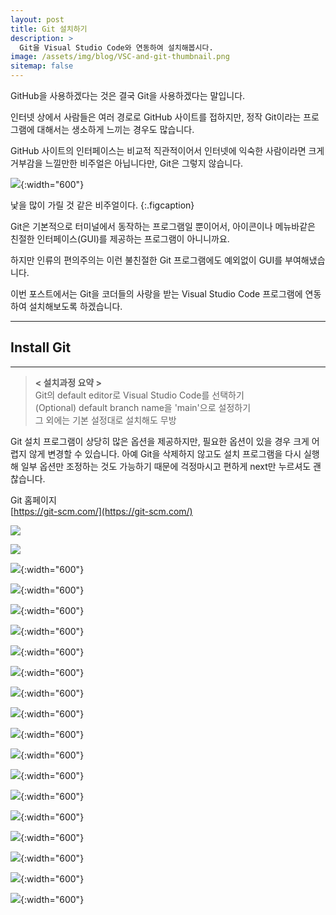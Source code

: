 ```yaml
---
layout: post
title: Git 설치하기
description: >
  Git을 Visual Studio Code와 연동하여 설치해봅시다.
image: /assets/img/blog/VSC-and-git-thumbnail.png
sitemap: false
---
```


GitHub을 사용하겠다는 것은 결국 Git을 사용하겠다는 말입니다.

인터넷 상에서 사람들은 여러 경로로 GitHub 사이트를 접하지만, 정작 Git이라는 프로그램에 대해서는 생소하게 느끼는 경우도 많습니다.

GitHub 사이트의 인터페이스는 비교적 직관적이어서 인터넷에 익숙한 사람이라면 크게 거부감을 느낄만한 비주얼은 아닙니다만, Git은 그렇지 않습니다.

![](/assets/img/blog/2022-03-27-how-to-install-git-01.jpg){:width="600"}

낯을 많이 가릴 것 같은 비주얼이다.
{:.figcaption}

Git은 기본적으로 터미널에서 동작하는 프로그램일 뿐이어서, 아이콘이나 메뉴바같은 친절한 인터페이스(GUI)를 제공하는 프로그램이 아니니까요.

하지만 인류의 편의주의는 이런 불친절한 Git 프로그램에도 예외없이 GUI를 부여해냈습니다.

이번 포스트에서는 Git을 코더들의 사랑을 받는 Visual Studio Code 프로그램에 연동하여 설치해보도록 하겠습니다.

---
## Install Git
---

> __< 설치과정 요약 >__  
  Git의 default editor로 Visual Studio Code를 선택하기  
  (Optional) default branch name을 'main'으로 설정하기  
  그 외에는 기본 설정대로 설치해도 무방
> 
  Git 설치 프로그램이 상당히 많은 옵션을 제공하지만, 필요한 옵션이 있을 경우 크게 어렵지 않게 변경할 수 있습니다. 아예 Git을 삭제하지 않고도 설치 프로그램을 다시 실행해 일부 옵션만 조정하는 것도 가능하기 때문에 걱정마시고 편하게 next만 누르셔도 괜찮습니다.

Git 홈페이지  
[https://git-scm.com/](https://git-scm.com/)

![](/assets/img/blog/2022-03-27-how-to-install-git-02.jpg)

![](/assets/img/blog/2022-03-27-how-to-install-git-03.jpg)

![](/assets/img/blog/2022-03-27-how-to-install-git-04.jpg){:width="600"}

![](/assets/img/blog/2022-03-27-how-to-install-git-05.jpg){:width="600"}

![](/assets/img/blog/2022-03-27-how-to-install-git-06.jpg){:width="600"}

![](/assets/img/blog/2022-03-27-how-to-install-git-07.jpg){:width="600"}

![](/assets/img/blog/2022-03-27-how-to-install-git-08.jpg){:width="600"}

![](/assets/img/blog/2022-03-27-how-to-install-git-09.jpg){:width="600"}

![](/assets/img/blog/2022-03-27-how-to-install-git-10.jpg){:width="600"}

![](/assets/img/blog/2022-03-27-how-to-install-git-11.jpg){:width="600"}

![](/assets/img/blog/2022-03-27-how-to-install-git-12.jpg){:width="600"}

![](/assets/img/blog/2022-03-27-how-to-install-git-13.jpg){:width="600"}

![](/assets/img/blog/2022-03-27-how-to-install-git-14.jpg){:width="600"}

![](/assets/img/blog/2022-03-27-how-to-install-git-15.jpg){:width="600"}

![](/assets/img/blog/2022-03-27-how-to-install-git-16.jpg){:width="600"}

![](/assets/img/blog/2022-03-27-how-to-install-git-17.jpg){:width="600"}

![](/assets/img/blog/2022-03-27-how-to-install-git-18.jpg){:width="600"}

![](/assets/img/blog/2022-03-27-how-to-install-git-19.jpg){:width="600"}

![](/assets/img/blog/2022-03-27-how-to-install-git-20.jpg){:width="600"}
